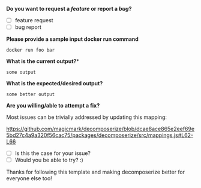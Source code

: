 <!-- *Before creating an issue please make sure you are using the latest version of decomposerize/cleared your browser cache.* -->

**Do you want to request a *feature* or report a *bug*?**

- [ ] feature request
- [ ] bug report

**Please provide a sample input docker run command**
```
docker run foo bar
```

**What is the current output?***
```
some output
```

**What is the expected/desired output?**
```
some better output
```

**Are you willing/able to attempt a fix?**

Most issues can be trivially addressed by updating this mapping: 

https://github.com/magicmark/decomposerize/blob/dcae8ace865e2eef69e5bd27c4a9a320f56cac75/packages/decomposerize/src/mappings.js#L62-L66

- [ ] Is this the case for your issue?
- [ ] Would you be able to try? :) 

Thanks for following this template and making decomposerize better for everyone else too!
